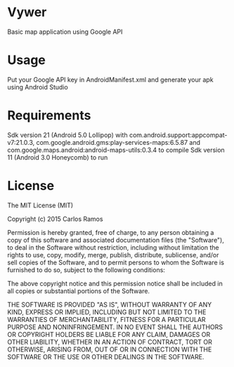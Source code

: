 # Vywer
Basic map application using Google API

# Usage
Put your Google API key in AndroidManifest.xml and generate your apk using Android Studio

# Requirements
Sdk version 21 (Android 5.0 Lollipop) with com.android.support:appcompat-v7:21.0.3, com.google.android.gms:play-services-maps:6.5.87 and com.google.maps.android:android-maps-utils:0.3.4 to compile
Sdk version 11 (Android 3.0 Honeycomb) to run

# License
The MIT License (MIT)

Copyright (c) 2015 Carlos Ramos

Permission is hereby granted, free of charge, to any person obtaining a copy
of this software and associated documentation files (the "Software"), to deal
in the Software without restriction, including without limitation the rights
to use, copy, modify, merge, publish, distribute, sublicense, and/or sell
copies of the Software, and to permit persons to whom the Software is
furnished to do so, subject to the following conditions:

The above copyright notice and this permission notice shall be included in all
copies or substantial portions of the Software.

THE SOFTWARE IS PROVIDED "AS IS", WITHOUT WARRANTY OF ANY KIND, EXPRESS OR
IMPLIED, INCLUDING BUT NOT LIMITED TO THE WARRANTIES OF MERCHANTABILITY,
FITNESS FOR A PARTICULAR PURPOSE AND NONINFRINGEMENT. IN NO EVENT SHALL THE
AUTHORS OR COPYRIGHT HOLDERS BE LIABLE FOR ANY CLAIM, DAMAGES OR OTHER
LIABILITY, WHETHER IN AN ACTION OF CONTRACT, TORT OR OTHERWISE, ARISING FROM,
OUT OF OR IN CONNECTION WITH THE SOFTWARE OR THE USE OR OTHER DEALINGS IN THE
SOFTWARE.
